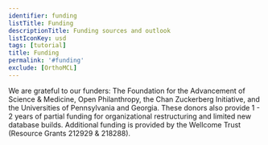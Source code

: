 ```yaml
---
identifier: funding
listTitle: Funding 
descriptionTitle: Funding sources and outlook
listIconKey: usd
tags: [tutorial]
title: Funding
permalink: '#funding'
exclude: [OrthoMCL]
---
```

<style>
p.indent {
    margin-left: 3em
}

</style>
We are grateful to our funders: The Foundation for the Advancement of Science & Medicine, Open Philanthropy, the Chan Zuckerberg Initiative, and the Universities of Pennsylvania and Georgia. These donors also provide 1 - 2 years of partial funding for organizational restructuring and limited new database builds. Additional funding is provided by the Wellcome Trust (Resource Grants 212929 & 218288).
